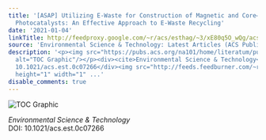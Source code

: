 ```yaml
---
title: '[ASAP] Utilizing E-Waste for Construction of Magnetic and Core–Shell Z-Scheme
  Photocatalysts: An Effective Approach to E-Waste Recycling'
date: '2021-01-04'
linkTitle: http://feedproxy.google.com/~r/acs/esthag/~3/xE80q5O_wQg/acs.est.0c07266
source: 'Environmental Science & Technology: Latest Articles (ACS Publications)'
description: '<p><img src="https://pubs.acs.org/na101/home/literatum/publisher/achs/journals/content/esthag/0/esthag.ahead-of-print/acs.est.0c07266/20210104/images/medium/es0c07266_0008.gif"
  alt="TOC Graphic"/></p><div><cite>Environmental Science & Technology</cite></div><div>DOI:
  10.1021/acs.est.0c07266</div><img src="http://feeds.feedburner.com/~r/acs/esthag/~4/xE80q5O_wQg"
  height="1" width="1" ...'
disable_comments: true
---
```

<p><img src="https://pubs.acs.org/na101/home/literatum/publisher/achs/journals/content/esthag/0/esthag.ahead-of-print/acs.est.0c07266/20210104/images/medium/es0c07266_0008.gif" alt="TOC Graphic"/></p><div><cite>Environmental Science & Technology</cite></div><div>DOI: 10.1021/acs.est.0c07266</div><img src="http://feeds.feedburner.com/~r/acs/esthag/~4/xE80q5O_wQg" height="1" width="1" ...